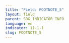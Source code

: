 ```yaml
---
title: "Field: FOOTNOTE_5"
layout: field
parent: SDG_INDICATOR_INFO
language: en
indicator: 11-1-1
slug: FOOTNOTE_5
---
```

[^5]: UN-Habitat (2005). Financing Urban Shelter: Report on Urban Settlements. 2005. Nairobi: UN-Habitat.
